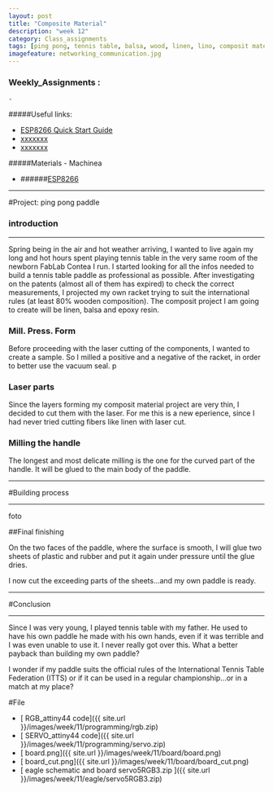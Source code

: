 ```yaml
---
layout: post
title: "Composite Material"
description: "week 12"
category: Class_assignments
tags: [ping pong, tennis table, balsa, wood, linen, lino, composit materials, fabacademy]
imagefeature: networking_communication.jpg
---
```


### Weekly_Assignments :

	-  


#####Useful links:

- [ESP8266 Quick Start Guide](http://rancidbacon.com/files/kiwicon8/ESP8266_WiFi_Module_Quick_Start_Guide_v_1.0.4.pdf)
- [xxxxxxx]()
- [xxxxxxx]()

#####Materials - Machinea

- ######[ESP8266](https://www.olimex.com/Products/IoT/MOD-WIFI-ESP8266-DEV/open-source-hardware)


****

#Project: ping pong paddle 

### introduction

****

Spring being in the air and hot weather arriving, I wanted to live again my long and hot hours spent playing tennis table in the very same room of the newborn FabLab Contea I run. 
I started looking for all the infos needed to build a tennis table paddle as professional as possible.
After investigating on the patents (almost all of them has expired) to check the correct measurements, I projected my own racket trying to suit the international rules (at least 80% wooden composition).
The composit project I am going to create will be linen, balsa and epoxy resin.


### Mill. Press. Form

Before proceeding with the laser cutting of the components, I wanted to create a sample. So I milled a positive and a negative of the racket, in order to better use the vacuum seal. p


### Laser parts
Since the layers forming my composit material project are very thin, I decided to cut them with the laser.
For me this is a new eperience, since I had never tried cutting fibers like linen with laser cut. 

### Milling the handle
The longest and most delicate milling is the one for the curved part of the handle.
It will be glued to the main body of the paddle.


****

#Building process

****

foto



##Final finishing

On the two faces of the paddle, where the surface is smooth, I will glue two sheets of plastic and rubber and put it again under pressure until the glue dries.


I now cut the exceeding parts of the sheets...and my own paddle is ready. 

 
****

#Conclusion

****

Since I was very young, I played tennis table with my father. He used to have his own paddle he made with his own hands, even if it was terrible and I was even unable to use it. I never really got over this. What a better payback than building my own paddle?


I wonder if my paddle suits the official rules of the International Tennis Table Federation (ITTS) or if it can be used in a regular championship...or in a match at my place?


#File


- [<i class="fa fa-floppy-o"></i> RGB_attiny44 code]({{ site.url }}/images/week/11/programming/rgb.zip)
- [<i class="fa fa-floppy-o"></i> SERVO_attiny44 code]({{ site.url }}/images/week/11/programming/servo.zip)
- [<i class="fa fa-file-image-o"></i> board.png]({{ site.url }}/images/week/11/board/board.png)
- [<i class="fa fa-file-image-o"></i> board_cut.png]({{ site.url }}/images/week/11/board/board_cut.png)
- [<i class="fa fa-floppy-o"></i> eagle schematic and board servo5RGB3.zip ]({{ site.url }}/images/week/11/eagle/servo5RGB3.zip)

